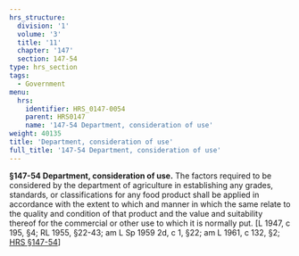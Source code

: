 ```yaml
---
hrs_structure:
  division: '1'
  volume: '3'
  title: '11'
  chapter: '147'
  section: 147-54
type: hrs_section
tags:
  - Government
menu:
  hrs:
    identifier: HRS_0147-0054
    parent: HRS0147
    name: '147-54 Department, consideration of use'
weight: 40135
title: 'Department, consideration of use'
full_title: '147-54 Department, consideration of use'
---
```

**§147-54 Department, consideration of use.** The factors required to be considered by the department of agriculture in establishing any grades, standards, or classifications for any food product shall be applied in accordance with the extent to which and manner in which the same relate to the quality and condition of that product and the value and suitability thereof for the commercial or other use to which it is normally put. [L 1947, c 195, §4; RL 1955, §22-43; am L Sp 1959 2d, c 1, §22; am L 1961, c 132, §2; [HRS §147-54](/title-11/chapter-147/section-147-54/)]
